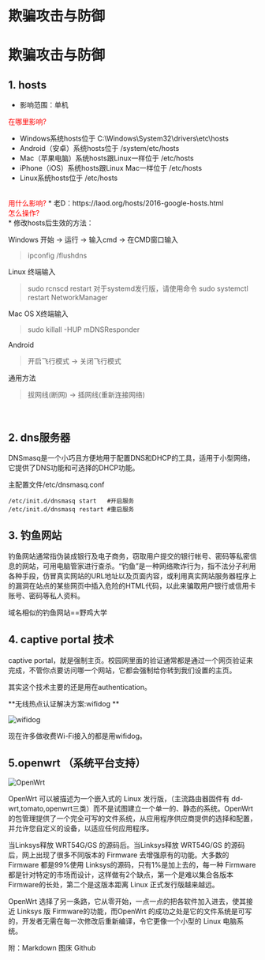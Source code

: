 # 欺骗攻击与防御
# 欺骗攻击与防御


## 1. hosts


- 影响范围：单机

<font color=red >在哪里影响?</font> 

> 
* Windows系统hosts位于 C:\Windows\System32\drivers\etc\hosts
* Android（安卓）系统hosts位于 /system/etc/hosts
* Mac（苹果电脑）系统hosts跟Linux一样位于 /etc/hosts
* iPhone（iOS）系统hosts跟Linux Mac一样位于 /etc/hosts
* Linux系统hosts位于 /etc/hosts

</br>
<font color=red >用什么影响?</font> 
* 老D：https://laod.org/hosts/2016-google-hosts.html

</br>
<font color=red >怎么操作?</font> 
</br>
* 修改hosts后生效的方法：

Windows
开始 -> 运行 -> 输入cmd -> 在CMD窗口输入
> ipconfig /flushdns

Linux
终端输入
> sudo rcnscd restart
对于systemd发行版，请使用命令
> sudo systemctl restart NetworkManager

Mac OS X终端输入
> sudo killall -HUP mDNSResponder

Android
> 开启飞行模式 -> 关闭飞行模式

通用方法
> 拔网线(断网) -> 插网线(重新连接网络)

</br>

## 2. dns服务器
 
DNSmasq是一个小巧且方便地用于配置DNS和DHCP的工具，适用于小型网络，它提供了DNS功能和可选择的DHCP功能。

主配置文件/etc/dnsmasq.conf 

```
/etc/init.d/dnsmasq start   #开启服务
/etc/init.d/dnsmasq restart #重启服务

```


## 3. 钓鱼网站

钓鱼网站通常指伪装成银行及电子商务，窃取用户提交的银行帐号、密码等私密信息的网站，可用电脑管家进行查杀。“钓鱼”是一种网络欺诈行为，指不法分子利用各种手段，仿冒真实网站的URL地址以及页面内容，或利用真实网站服务器程序上的漏洞在站点的某些网页中插入危险的HTML代码，以此来骗取用户银行或信用卡账号、密码等私人资料。

域名相似的钓鱼网站==野鸡大学 


## 4. captive portal 技术
captive portal，就是强制主页。校园网里面的验证通常都是通过一个网页验证来完成，不管你点要访问哪一个网站，它都会强制给你转到我们设置的主页。

其实这个技术主要的还是用在authentication。

 **无线热点认证解决方案:wifidog **

![wifidog](http://dev.wifidog.org/chrome/site/wifidog.png)

现在许多做收费Wi-Fi接入的都是用wifidog。

## 5.openwrt （系统平台支持）
![OpenWrt](https://dev.openwrt.org/chrome/site/openwrt-logo.png)

OpenWrt 可以被描述为一个嵌入式的 Linux 发行版，（主流路由器固件有 dd-wrt,tomato,openwrt三类）而不是试图建立一个单一的、静态的系统。OpenWrt的包管理提供了一个完全可写的文件系统，从应用程序供应商提供的选择和配置，并允许您自定义的设备，以适应任何应用程序。

当Linksys释放 WRT54G/GS 的源码后。当Linksys释放 WRT54G/GS 的源码后，网上出现了很多不同版本的 Firmware 去增强原有的功能。大多数的 Firmware 都是99%使用 Linksys的源码，只有1%是加上去的，每一种 Firmware 都是针对特定的市场而设计，这样做有2个缺点，第一个是难以集合各版本Firmware的长处，第二个是这版本距离 Linux 正式发行版越来越远。

OpenWrt 选择了另一条路，它从零开始，一点一点的把各软件加入进去，使其接近 Linksys 版 Firmware的功能，而OpenWrt 的成功之处是它的文件系统是可写的，开发者无需在每一次修改后重新编译，令它更像一个小型的 Linux 电脑系统。


附：Markdown 图床 Github



























